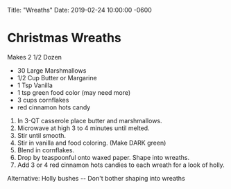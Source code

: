 Title:  "Wreaths"
Date:   2019-02-24 10:00:00 -0600

Christmas Wreaths
=================

Makes 2 1/2 Dozen

* 30 Large Marshmallows
* 1/2 Cup Butter or Margarine
* 1 Tsp Vanilla
* 1 tsp green food color (may need more)
* 3 cups cornflakes
* red cinnamon hots candy

1. In 3-QT casserole place butter and marshmallows.  
2. Microwave at high 3 to 4 minutes until melted.  
3. Stir until smooth.  
4. Stir in vanilla and food coloring.  (Make DARK green)  
5. Blend in cornflakes.  
6. Drop by teaspoonful onto waxed paper.  Shape into wreaths.  
7. Add 3 or 4 red cinnamon hots candies to each wreath for a look of holly.

Alternative: Holly bushes -- Don't bother shaping into wreaths


